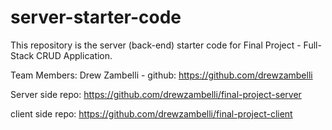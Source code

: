 # server-starter-code

This repository is the server (back-end) starter code for Final Project - Full-Stack CRUD Application.

Team Members:
Drew Zambelli  - github: https://github.com/drewzambelli

Server side repo: https://github.com/drewzambelli/final-project-server

client side repo: https://github.com/drewzambelli/final-project-client